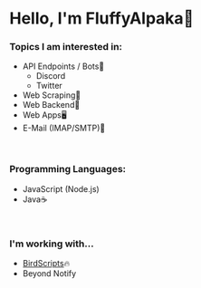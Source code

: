 # Hello, I'm FluffyAlpaka🦙
<h3>Topics I am interested in:</h3>
<ul>
	<li>
		API Endpoints / Bots🤖
		<ul>
			<li>Discord</li>
			<li>Twitter</li>
		</ul>
	</li>
	<li>Web Scraping🐞</li>
	<li>Web Backend🧩</li>
	<li>Web Apps🖥</li>
	<li>E-Mail (IMAP/SMTP)📧</li>
</ul>
<br />
<h3>Programming Languages:</h3>
<ul>
	<li>JavaScript (Node.js)</li>
	<li>Java☕</li>
</ul>
<br />
<h3>I'm working with...</h3>
<ul>
	<li><a href="https://www.birdscripts.io/" target="_blank">BirdScripts</a>🔥</li>
	<li>Beyond Notify</li>
</ul>

